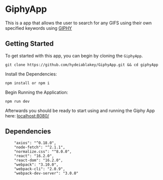GiphyApp
======

This is a app that allows the user to search for any GIFS using their own specified keywords using [GIPHY](https://giphy.com/)

Getting Started
-----
To get started with this app, you can begin by cloning the `GiphyApp`.
```
git clone https://github.com/hydeiablakey/GiphyApp.git && cd giphyApp
```
Install the Dependencies:
```
npm install or npm i
```
Begin Running the Application:
```
npm run dev 
```

Afterwards you should be ready to start using and running the Giphy App here: [localhost:8080/](http://localhost:8080/)

Dependencies 
-----
```
    "axios": "^0.18.0",
    "node-fetch": "^2.1.1",
    "normalize.css": "^8.0.0",
    "react": "16.2.0",
    "react-dom": "16.2.0",
    "webpack": "3.10.0",
    "webpack-cli": "2.0.9",
    "webpack-dev-server": "3.0.0"

```

